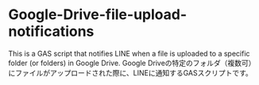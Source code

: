 # Google-Drive-file-upload-notifications
This is a GAS script that notifies LINE when a file is uploaded to a specific folder (or folders) in Google Drive.
Google Driveの特定のフォルダ（複数可）にファイルがアップロードされた際に、LINEに通知するGASスクリプトです。
